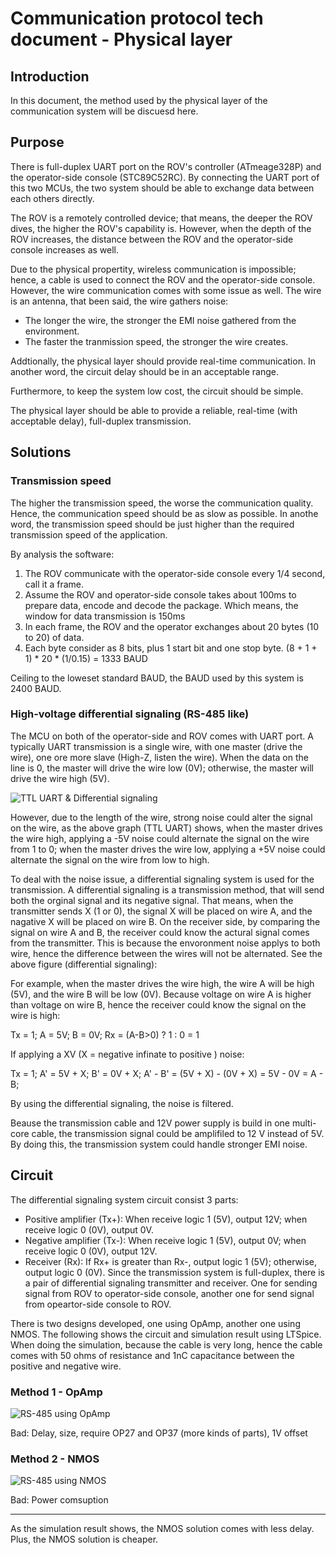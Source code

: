 # Communication protocol tech document - Physical layer

## Introduction
In this document, the method used by the physical layer of the communication system will be discuesd here.


## Purpose

There is full-duplex UART port on the ROV's controller (ATmeage328P) and the operator-side console (STC89C52RC). By connecting the UART port of this two MCUs, the two system should be able to exchange data between each others directly.

The ROV is a remotely controlled device; that means, the deeper the ROV dives, the higher the ROV's capability is. However, when the depth of the ROV increases, the distance between the ROV and the operator-side console increases as well.

Due to the physical propertity, wireless communication is impossible; hence, a cable is used to connect the ROV and the operator-side console. However, the wire communication comes with some issue as well. The wire is an antenna, that been said, the wire gathers noise:
- The longer the wire, the stronger the EMI noise gathered from the environment.
- The faster the tranmission speed, the stronger the wire creates.

Addtionally, the physical layer should provide real-time communication. In another word, the circuit delay should be in an acceptable range.

Furthermore, to keep the system low cost, the circuit should be simple.

The physical layer should be able to provide a reliable, real-time (with acceptable delay), full-duplex transmission.


## Solutions

### Transmission speed

The higher the transmission speed, the worse the communication quality. Hence, the communication speed should be as slow as possible. In anothe word, the transmission speed should be just higher than the required transmission speed of the application.

By analysis the software:
1. The ROV communicate with the operator-side console every 1/4 second, call it a frame.
2. Assume the ROV and operator-side console takes about 100ms to prepare data, encode and decode the package. Which means, the window for data transmission is 150ms
2. In each frame, the ROV and the operator exchanges about 20 bytes (10 to 20) of data.
3. Each byte consider as 8 bits, plus 1 start bit and one stop byte.
(8 + 1 + 1) * 20 * (1/0.15) = 1333 BAUD

Ceiling to the loweset standard BAUD, the BAUD used by this system is 2400 BAUD.


### High-voltage differential signaling (RS-485 like)

The MCU on both of the operator-side and ROV comes with UART port. A typically UART transmission is a single wire, with one master (drive the wire), one ore more slave (High-Z, listen the wire). When the data on the line is 0, the master will drive the wire low (0V); otherwise, the master will drive the wire high (5V).

![TTL UART & Differential signaling](https://raw.githubusercontent.com/captdam/DD-40/master/Communication/TTL%20UART%20vs%20RS-485.jpg "TTL UART & Differential signaling")

However, due to the length of the wire, strong noise could alter the signal on the wire, as the above graph (TTL UART) shows, when the master drives the wire high, applying a -5V noise could alternate the signal on the wire from 1 to 0; when the master drives the wire low, applying a +5V noise could alternate the signal on the wire from low to high.

To deal with the noise issue, a differential signaling system is used for the transmission. A differential signaling is a transmission method, that will send both the orginal signal and its negative signal. That means, when the transmitter sends X (1 or 0), the signal X will be placed on wire A, and the nagative X will be placed on wire B. On the receiver side, by comparing the signal on wire A and B, the receiver could know the actural signal comes from the transmitter. This is because the envoronment noise applys to both wire, hence the difference between the wires will not be alternated. See the above figure (differential signaling):

For example, when the master drives the wire high, the wire A will be high (5V), and the wire B will be low (0V). Because voltage on wire A is higher than voltage on wire B, hence the receiver could know the signal on the wire is high:

Tx = 1; A = 5V; B = 0V; Rx = (A-B>0) ? 1 : 0 = 1

If applying a XV (X = negative infinate to positive ) noise:

Tx = 1; A' = 5V + X; B' = 0V + X; A' - B' = (5V + X) - (0V + X) = 5V - 0V = A - B;

By using the differential signaling, the noise is filtered.

Beause the transmission cable and 12V power supply is build in one multi-core cable, the transmission signal could be amplifiled to 12 V instead of 5V. By doing this, the transmission system could handle stronger EMI noise.


## Circuit

The differential signaling system circuit consist 3 parts:
- Positive amplifier (Tx+): When receive logic 1 (5V), output 12V; when receive logic 0 (0V), output 0V.
- Negative amplifier (Tx-): When receive logic 1 (5V), output 0V; when receive logic 0 (0V), output 12V.
- Receiver (Rx): If Rx+ is greater than Rx-, output logic 1 (5V); otherwise, output logic 0 (0V).
Since the transmission system is full-duplex, there is a pair of differential signaling transmitter and receiver. One for sending signal from ROV to operator-side console, another one for send signal from opeartor-side console to ROV.

There is two designs developed, one using OpAmp, another one using NMOS. The following shows the circuit and simulation result using LTSpice. When doing the simulation, because the cable is very long, hence the cable comes with 50 ohms of resistance and 1nC capacitance between the positive and negative wire.

### Method 1 - OpAmp

![RS-485 using OpAmp](https://raw.githubusercontent.com/captdam/DD-40/master/Communication/RS-485%20like%20OpAmp.JPG "RS-485 using OpAmp")

Bad: Delay, size, require OP27 and OP37 (more kinds of parts), 1V offset


### Method 2 - NMOS

![RS-485 using NMOS](https://raw.githubusercontent.com/captdam/DD-40/master/Communication/RS-485%20like%20NMOS.JPG "RS-485 using NMOS")

Bad: Power comsuption

------

As the simulation result shows, the NMOS solution comes with less delay. Plus, the NMOS solution is cheaper.

